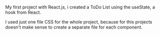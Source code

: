 My first project with React.js, i created a ToDo List using the useState, a hook from React.

I used just one file CSS for the whole project, because for this projects doesn't make sense to create a separate file for each component.
